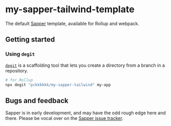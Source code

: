# my-sapper-tailwind-template

The default [Sapper](https://github.com/sveltejs/sapper) template, available for Rollup and webpack.



## Getting started

### Using `degit`

[`degit`](https://github.com/Rich-Harris/degit) is a scaffolding tool that lets you create a directory from a branch in a repository. 

```bash
# for Rollup
npx degit "pckkkkkk/my-sapper-tailwind" my-app
```

## Bugs and feedback

Sapper is in early development, and may have the odd rough edge here and there. Please be vocal over on the [Sapper issue tracker](https://github.com/sveltejs/sapper/issues).

